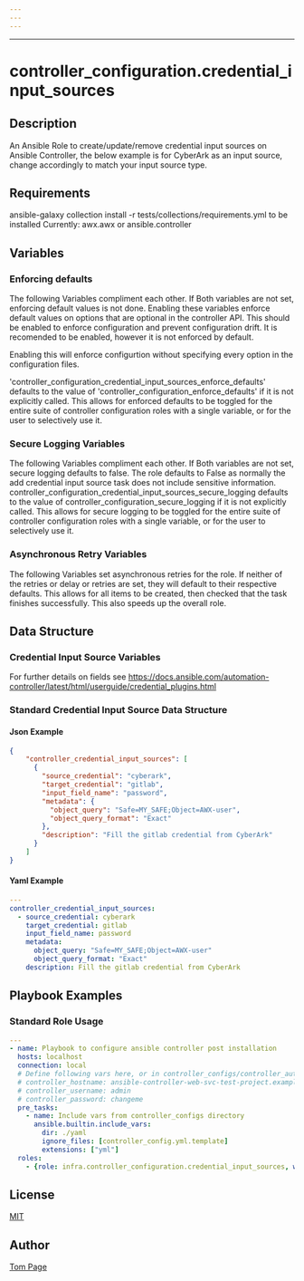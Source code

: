 ```yaml
---
---
---
```

---
# controller_configuration.credential_input_sources

## Description

An Ansible Role to create/update/remove credential input sources on Ansible Controller, the below example is for CyberArk as an input source, change accordingly to match your input source type.

## Requirements

ansible-galaxy collection install -r tests/collections/requirements.yml to be installed
Currently:
  awx.awx
  or
  ansible.controller

## Variables



### Enforcing defaults

The following Variables compliment each other.
If Both variables are not set, enforcing default values is not done.
Enabling these variables enforce default values on options that are optional in the controller API.
This should be enabled to enforce configuration and prevent configuration drift. It is recomended to be enabled, however it is not enforced by default.

Enabling this will enforce configurtion without specifying every option in the configuration files.

'controller_configuration_credential_input_sources_enforce_defaults' defaults to the value of 'controller_configuration_enforce_defaults' if it is not explicitly called. This allows for enforced defaults to be toggled for the entire suite of controller configuration roles with a single variable, or for the user to selectively use it.


### Secure Logging Variables

The following Variables compliment each other.
If Both variables are not set, secure logging defaults to false.
The role defaults to False as normally the add credential input source task does not include sensitive information.
controller_configuration_credential_input_sources_secure_logging defaults to the value of controller_configuration_secure_logging if it is not explicitly called. This allows for secure logging to be toggled for the entire suite of controller configuration roles with a single variable, or for the user to selectively use it.


### Asynchronous Retry Variables

The following Variables set asynchronous retries for the role.
If neither of the retries or delay or retries are set, they will default to their respective defaults.
This allows for all items to be created, then checked that the task finishes successfully.
This also speeds up the overall role.


## Data Structure

### Credential Input Source Variables


For further details on fields see <https://docs.ansible.com/automation-controller/latest/html/userguide/credential_plugins.html>

### Standard Credential Input Source Data Structure

#### Json Example

```json
{
    "controller_credential_input_sources": [
      {
        "source_credential": "cyberark",
        "target_credential": "gitlab",
        "input_field_name": "password",
        "metadata": {
          "object_query": "Safe=MY_SAFE;Object=AWX-user",
          "object_query_format": "Exact"
        },
        "description": "Fill the gitlab credential from CyberArk"
      }
    ]
}
```

#### Yaml Example

```yaml
---
controller_credential_input_sources:
  - source_credential: cyberark
    target_credential: gitlab
    input_field_name: password
    metadata:
      object_query: "Safe=MY_SAFE;Object=AWX-user"
      object_query_format: "Exact"
    description: Fill the gitlab credential from CyberArk
```

## Playbook Examples

### Standard Role Usage

```yaml
---
- name: Playbook to configure ansible controller post installation
  hosts: localhost
  connection: local
  # Define following vars here, or in controller_configs/controller_auth.yml
  # controller_hostname: ansible-controller-web-svc-test-project.example.com
  # controller_username: admin
  # controller_password: changeme
  pre_tasks:
    - name: Include vars from controller_configs directory
      ansible.builtin.include_vars:
        dir: ./yaml
        ignore_files: [controller_config.yml.template]
        extensions: ["yml"]
  roles:
    - {role: infra.controller_configuration.credential_input_sources, when: controller_credential_input_sources is defined}
```

## License

[MIT](https://github.com/redhat-cop/controller_configuration#licensing)

## Author

[Tom Page](https://github.com/Tompage1994)
